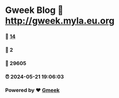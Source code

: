 # Gweek Blog :link: http://gweek.myla.eu.org 
### :page_facing_up: [14](http://gweek.myla.eu.org/tag.html) 
### :speech_balloon: 2 
### :hibiscus: 29605 
### :alarm_clock: 2024-05-21 19:06:03 
### Powered by :heart: [Gmeek](https://github.com/Meekdai/Gmeek)
